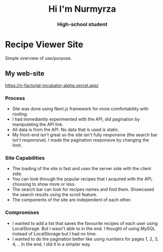 <h1 align="center">Hi I'm Nurmyrza </h1>
<h3 align="center">High-school student</h3>

# Recipe Viewer Site

Simple overview of use/purpose.


## My web-site
<https://n-factorial-incubator-alpha.vercel.app/>


### Process

* Site was done using Next.js framework for more comfortability with routing.
* I had immediantly experimented with the API, did pagination by manipulating the API link.
* All data is from the API. No data that is used is static.
* My front-end isn't great so the site isn't fully responsive (the search bar isn't responsive). I made the pagination responsive by changing the limit.

### Site Capabilities

* The loading of the site is fast and uses the server side with the client side.
* You can look through the popular recipes that I acquired with the API, choosing to show more or less.
* The search bar can look for recipes names and find them. Showcased the search results using the scroll feature.
* The components of the site are independent of each other. 


### Compromises

* I wanted to add a list that saves the favourite recipes of each user using LocalStorage. But I wasn't able to in the end. I thought of using MySQL instead of LocalStorage but I had no time.
* I wanted to do the pagination better like using numbers for pages 1, 2, 3, 4, .. In the end, I did it in a simpler way.
